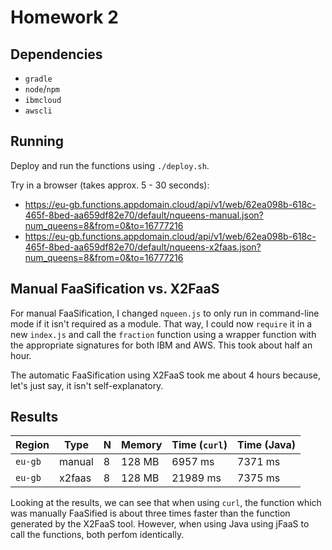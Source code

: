 # Homework 2

## Dependencies

- `gradle`
- `node`/`npm`
- `ibmcloud`
- `awscli`

## Running

Deploy and run the functions using `./deploy.sh`.

Try in a browser (takes approx. 5 - 30 seconds):

- https://eu-gb.functions.appdomain.cloud/api/v1/web/62ea098b-618c-465f-8bed-aa659df82e70/default/nqueens-manual.json?num_queens=8&from=0&to=16777216
- https://eu-gb.functions.appdomain.cloud/api/v1/web/62ea098b-618c-465f-8bed-aa659df82e70/default/nqueens-x2faas.json?num_queens=8&from=0&to=16777216

## Manual FaaSification vs. X2FaaS

For manual FaaSification, I changed `nqueen.js` to only run in
command-line mode if it isn't required as a module. That way,
I could now `require` it in a new `index.js` and call the
`fraction` function using a wrapper function with the appropriate
signatures for both IBM and AWS. This took about half an hour.

The automatic FaaSification using X2FaaS took me about 4 hours
because, let's just say, it isn't self-explanatory.

## Results

| Region   | Type   | N | Memory | Time (`curl`) | Time (Java) |
|----------|--------|---|--------|---------------|-------------|
| `eu-gb`  | manual | 8 | 128 MB |       6957 ms |     7371 ms |
| `eu-gb`  | x2faas | 8 | 128 MB |      21989 ms |     7375 ms |

Looking at the results, we can see that when using `curl`, the
function which was manually FaaSified is about three times faster
than the function generated by the X2FaaS tool. However, when using
Java using jFaaS to call the functions, both perfom identically.
